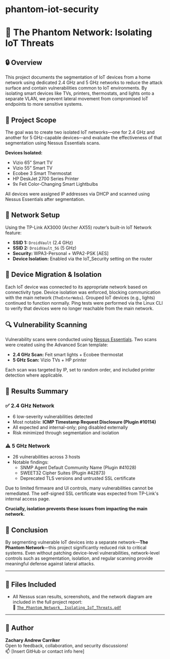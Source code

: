 # phantom-iot-security

# 📡 The Phantom Network: Isolating IoT Threats

## 🔒 Overview
This project documents the segmentation of IoT devices from a home network using dedicated 2.4 GHz and 5 GHz networks to reduce the attack surface and contain vulnerabilities common to IoT environments. By isolating smart devices like TVs, printers, thermostats, and lights onto a separate VLAN, we prevent lateral movement from compromised IoT endpoints to more sensitive systems.

## 🎯 Project Scope
The goal was to create two isolated IoT networks—one for 2.4 GHz and another for 5 GHz-capable devices—and evaluate the effectiveness of that segmentation using Nessus Essentials scans.

**Devices Isolated:**
- Vizio 65” Smart TV
- Vizio 55” Smart TV
- Ecobee 3 Smart Thermostat
- HP DeskJet 2700 Series Printer
- 9x Feit Color-Changing Smart Lightbulbs

All devices were assigned IP addresses via DHCP and scanned using Nessus Essentials after segmentation.

## 📶 Network Setup
Using the TP-Link AX3000 (Archer AX55) router’s built-in IoT Network feature:

- **SSID 1:** `DroidVault` (2.4 GHz)
- **SSID 2:** `DroidVault_5G` (5 GHz)
- **Security:** WPA3-Personal + WPA2-PSK [AES]
- **Device Isolation:** Enabled via the IoT_Security setting on the router

## 🔌 Device Migration & Isolation
Each IoT device was connected to its appropriate network based on connectivity type. Device isolation was enforced, blocking communication with the main network (`TheEnterWebs`). Grouped IoT devices (e.g., lights) continued to function normally. Ping tests were performed via the Linux CLI to verify that devices were no longer reachable from the main network.

## 🔍 Vulnerability Scanning
Vulnerability scans were conducted using [Nessus Essentials](https://www.tenable.com/products/nessus/nessus-essentials). Two scans were created using the Advanced Scan template:

- **2.4 GHz Scan:** Feit smart lights + Ecobee thermostat
- **5 GHz Scan:** Vizio TVs + HP printer

Each scan was targeted by IP, set to random order, and included printer detection where applicable.

## 🧪 Results Summary

### ✅ 2.4 GHz Network
- 6 low-severity vulnerabilities detected
- Most notable: **ICMP Timestamp Request Disclosure (Plugin #10114)**
- All expected and internal-only; ping disabled externally
- Risk minimized through segmentation and isolation

### ⚠️ 5 GHz Network
- 26 vulnerabilities across 3 hosts
- Notable findings:
  - SNMP Agent Default Community Name (Plugin #41028)
  - SWEET32 Cipher Suites (Plugin #42873)
  - Deprecated TLS versions and untrusted SSL certificate

Due to limited firmware and UI controls, many vulnerabilities cannot be remediated. The self-signed SSL certificate was expected from TP-Link's internal access page.

**Crucially, isolation prevents these issues from impacting the main network.**

## 🧠 Conclusion
By segmenting vulnerable IoT devices into a separate network—**The Phantom Network**—this project significantly reduced risk to critical systems. Even without patching device-level vulnerabilities, network-level controls such as segmentation, isolation, and regular scanning provide meaningful defense against lateral attacks.

---

## 📁 Files Included

- All Nessus scan results, screenshots, and the network diagram are included in the full project report:  
📁 [`The_Phantom_Network_ Isolating_IoT_Threats.pdf`](The_Phantom_Network_%20Isolating_IoT_Threats.pdf)


---

## 💬 Author
**Zachary Andrew Carriker**  
Open to feedback, collaboration, and security discussions!  
📫 [Insert GitHub or contact info here]
